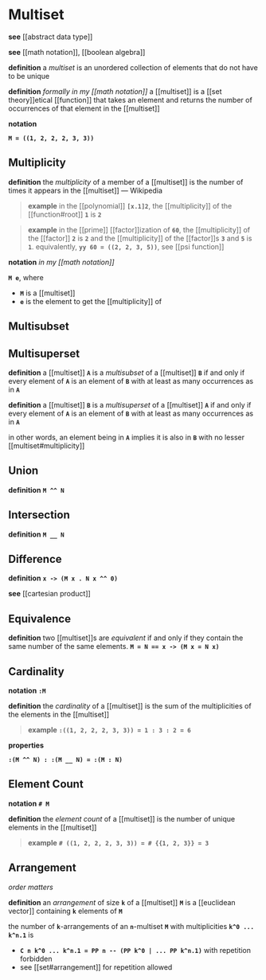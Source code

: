 # Multiset

**see** [[abstract data type]]

**see** [[math notation]], [[boolean algebra]]

**definition** a _multiset_ is an unordered collection of elements that do not have to be unique

**definition** _formally in my [[math notation]]_ a [[multiset]] is a [[set theory]]etical [[function]] that takes an element and returns the number of occurrences of that element in the [[multiset]]

**notation**

**`M = ((1, 2, 2, 2, 3, 3))`**

## Multiplicity

**definition** the _multiplicity_ of a member of a [[multiset]] is the number of times it appears in the [[multiset]] &mdash; Wikipedia

> **example** in the [[polynomial]] **`[x.1]2`**, the [[multiplicity]] of the [[function#root]] **`1`** is **`2`**

> **example** in the [[prime]] [[factor]]ization of **`60`**, the [[multiplicity]] of the [[factor]] **`2`** is **`2`** and the [[multiplicity]] of the [[factor]]s **`3`** and **`5`** is **`1`**. equivalently, **`yy 60 = ((2, 2, 3, 5))`**, see [[psi function]]

**notation** _in my [[math notation]]_

**`M e`**, where

- **`M`** is a [[multiset]]
- **`e`** is the element to get the [[multiplicity]] of

## Multisubset

## Multisuperset

**definition** a [[multiset]] **`A`** is a _multisubset_ of a [[multiset]] **`B`** if and only if every element of **`A`** is an element of **`B`** with at least as many occurrences as in **`A`**

**definition** a [[multiset]] **`B`** is a _multisuperset_ of a [[multiset]] **`A`** if and only if every element of **`A`** is an element of **`B`** with at least as many occurrences as in **`A`**

in other words, an element being in **`A`** implies it is also in **`B`** with no lesser [[multiset#multiplicity]]

## Union

**definition** **`M ^^ N`**

## Intersection

**definition** **`M __ N`**

## Difference

**definition** **`x -> (M x . N x ^^ 0)`**

**see** [[cartesian product]]

## Equivalence

**definition** two [[multiset]]s are _equivalent_ if and only if they contain the same number of the same elements. **`M = N == x -> (M x = N x)`**

## Cardinality

**notation** **`:M`**

**definition** the _cardinality_ of a [[multiset]] is the sum of the multiplicities of the elements in the [[multiset]]

> **example** **`:((1, 2, 2, 2, 3, 3)) = 1 : 3 : 2 = 6`**

**properties**

**`:(M ^^ N) : :(M __ N) = :(M : N)`**

## Element Count

**notation** **`# M`**

**definition** the _element count_ of a [[multiset]] is the number of unique elements in the [[multiset]]

> **example** **`# ((1, 2, 2, 2, 3, 3)) = # {{1, 2, 3}} = 3`**

## Arrangement

_order matters_

**definition** an _arrangement_ of size **`k`** of a [[multiset]] **`M`** is a [[euclidean vector]] containing **`k`** elements of **`M`**

the number of **`k`**-arrangements of an **`n`**-multiset **`M`** with multiplicities **`k^0 ... k^n.1`** is

- **`C n k^0 ... k^n.1 = PP n -- (PP k^0 | ... PP k^n.1)`** with repetition forbidden
- see [[set#arrangement]] for repetition allowed
